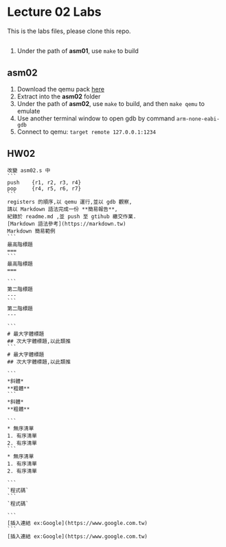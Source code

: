 Lecture 02 Labs
===
This is the labs files, please clone this repo.

##
1. Under the path of **asm01**, use `make` to build

## asm02
1. Download the qemu pack [here](http://140.116.39.233/ese/02/gnu-mcu-eclipse-qemu.zip)
2. Extract into the **asm02** folder
3. Under the path of **asm02**, use `make` to build, and then `make qemu` to emulate
4. Use another terminal window to open gdb by command `arm-none-eabi-gdb`
5. Connect to qemu: `target remote 127.0.0.1:1234`


## HW02
    改變 asm02.s 中
    ``` 	
    push	{r1, r2, r3, r4}
    pop	    {r4, r5, r6, r7}
    ```
    registers 的順序,以 qemu 運行,並以 gdb 觀察,
    請以 Markdown 語法完成一份 **簡易報告**,
    紀錄於 readme.md ,並 push 至 gtihub 繳交作業.
    [Markdown 語法參考](https://markdown.tw)
    Markdown 簡易範例
    ```
    最高階標題
    ===
    ```
    最高階標題
    ===

    ```
    第二階標題
    ---
    ```
    第二階標題
    ---

    ```
    # 最大字體標題
    ## 次大字體標題,以此類推
    ```
    # 最大字體標題
    ## 次大字體標題,以此類推

    ```
    *斜體*
    **粗體**
    ```
    *斜體*
    **粗體**

    ```
    * 無序清單
    1. 有序清單
    2. 有序清單
    ```
    * 無序清單
    1. 有序清單
    2. 有序清單

    ```
    `程式碼`
    ```
    `程式碼`

    ```
    [插入連結 ex:Google](https://www.google.com.tw)
    ```
    [插入連結 ex:Google](https://www.google.com.tw)

